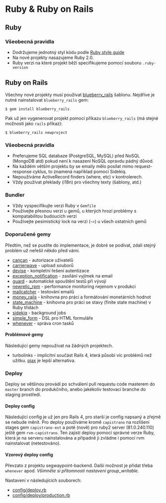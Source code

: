 # Ruby & Ruby on Rails

## Ruby

### Všeobecná pravidla

* Dodržujeme jednotný styl kódu podle [Ruby style guide](
https://github.com/bbatsov/ruby-style-guide)
* Na nové projekty nasazujeme Ruby 2.0.
* Ruby verzi na které projekt běží specifikujeme pomocí souboru `.ruby-version`


## Ruby on Rails

Všechny nové projekty musí používat [blueberry_rails](
https://github.com/blueberryapps/blueberry_rails) šablonu. Nejdříve je nutné 
nainstalovat `blueberry_rails` gem:

    $ gem install blueberry_rails

Pak už jen vygenerovat projekt pomocí příkazu `blueberry_rails` (má 
stejné možnosti jako `rails` příkaz):

    $ blueberry_rails newproject


### Všeobecná pravidla

* Preferujeme SQL databaze (PostgreSQL, MySQL) před NoSQL (MongoDB atd) pokud
není k nasazení NoSQL opravdu pádný důvod.
* Na každém větším projektu by se emaily mělo posílat mimo 
request-response cyklus, to znamená například pomocí Sidekiq.
* Nepoužíváme ActiveRecord finders (where, etc) v kontrolerech.
* Vždy používat překlady (i18n) pro všechny texty (šablony, atd.)

### Bundler

* Vždy vyspecifikujte verzi Ruby v `Gemfile`
* Používejte přesnou verzi u gemů, u kterých hrozí problémy s 
kompatabilitou budoucích verzí
* Používejte pesimistický lock na verzi (`~>`) u všech ostatních gemů

### Doporučené gemy

Předtím, než se pustíte do implementace, je dobré se podívat, zdali 
stejný problém už neřešil někdo před vámi.

* [cancan](https://github.com/ryanb/cancan) - autorizace uživatelů 
* [carrierwave](https://github.com/jnicklas/carrierwave) - upload souborů
* [devise](https://github.com/plataformatec/devise) - kompletní řešení autentizace
* [exception_notification](https://github.com/smartinez87/exception_notification) -
 zasílání vyjímek na email
* [guard](https://github.com/guard/guard) - automatické spouštění testů při vývoji
* [newrelic_rpm](https://github.com/newrelic/rpm) - performance monitoring nejenom v produkci
* [mailcatcher](http://mailcatcher.me/) - testování emailů
* [money_rails](https://github.com/RubyMoney/money-rails) - knihovna pro práci a 
formátování monetárních hodnot
* [state_machine](https://github.com/pluginaweek/state_machine) - knihovna pro práci se stavy 
(finite state machine) v Ruby třídách
* [sidekiq](https://github.com/mperham/sidekiq) - background jobs
* [simple_form](https://github.com/plataformatec/simple_form) - DSL pro HTML formuláře
* [whenever](https://github.com/javan/whenever) - správa cron tasků

#### Problémové gemy

Následující gemy nepoužívat na žádných projektech.

* turbolinks - implicitní součást Rails 4, která působí víc problémů 
než užitku. [pjax](https://github.com/defunkt/jquery-pjax) je lepší 
alternativa.

### Deploy

Deploy se většinou provádí po schválení pull requestu code masterem do `master`
branch do produkčního, anebo jakékoliv testovací branche do staging prostředí.

#### Deploy config

Následující config je už jen pro Rails 4, pro starší je config napsaný a zřejmě
se nebude měnit. Pro deploy používáme kromě `capistrano` na rozlišení stages 
gem `capistrano-ext` a poté (nově) pro ruby2 server (81.0.240.110) ještě gem
`rvm-capistrano`.  Ten zajistí deploy pomocí správné verze Ruby, která je na 
serveru nainstalována a případně ji zvládne i pomocí rvm nainstalovat (netestováno).

#### Vzorový deploy config

Převzato z projektu segwaypoint-backend. Další možnost je přidat třeba `whenever` 
apod. *Všimněte si přítomnosti nastavení group_writable*.

Nastavení v následujících souborech:
* [config/deploy.rb](examples/deploy.rb)
* [config/deploy/production.rb](examples/deploy-production.rb)

